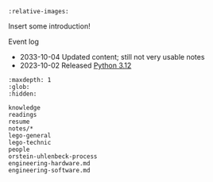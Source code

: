 ```{include} ../README.md
:relative-images:
```
Insert some introduction!

Event log
- 2033-10-04 Updated content; still not very usable notes
- 2023-10-02 Released [Python 3.12](https://www.python.org/downloads/release/python-3120/)


```{toctree}
:maxdepth: 1
:glob:
:hidden:

knowledge
readings
resume
notes/*
lego-general
lego-technic
people
orstein-uhlenbeck-process
engineering-hardware.md
engineering-software.md
```
